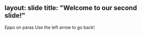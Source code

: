 
layout: slide
title: "Welcome to our second slide!"
---
Eppo on paras
Use the left arrow to go back!